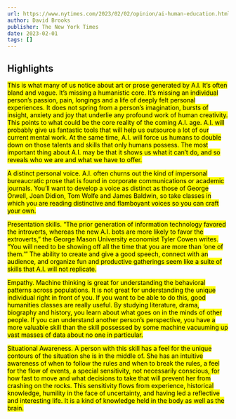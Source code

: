 ```yaml
---
url: https://www.nytimes.com/2023/02/02/opinion/ai-human-education.html
author: David Brooks
publisher: The New York Times
date: 2023-02-01
tags: []
---
```


## Highlights
<mark>This is what many of us notice about art or prose generated by A.I. It’s often bland and vague. It’s missing a humanistic core. It’s missing an individual person’s passion, pain, longings and a life of deeply felt personal experiences. It does not spring from a person’s imagination, bursts of insight, anxiety and joy that underlie any profound work of human creativity. This points to what could be the core reality of the coming A.I. age. A.I. will probably give us fantastic tools that will help us outsource a lot of our current mental work. At the same time, A.I. will force us humans to double down on those talents and skills that only humans possess. The most important thing about A.I. may be that it shows us what it can’t do, and so reveals who we are and what we have to offer.</mark>

<mark>A distinct personal voice. A.I. often churns out the kind of impersonal bureaucratic prose that is found in corporate communications or academic journals. You’ll want to develop a voice as distinct as those of George Orwell, Joan Didion, Tom Wolfe and James Baldwin, so take classes in which you are reading distinctive and flamboyant voices so you can craft your own.</mark>

<mark>Presentation skills. “The prior generation of information technology favored the introverts, whereas the new A.I. bots are more likely to favor the extroverts,” the George Mason University economist Tyler Cowen writes. “You will need to be showing off all the time that you are more than ‘one of them.’” The ability to create and give a good speech, connect with an audience, and organize fun and productive gatherings seem like a suite of skills that A.I. will not replicate.</mark>

<mark>Empathy. Machine thinking is great for understanding the behavioral patterns across populations. It is not great for understanding the unique individual right in front of you. If you want to be able to do this, good humanities classes are really useful. By studying literature, drama, biography and history, you learn about what goes on in the minds of other people. If you can understand another person’s perspective, you have a more valuable skill than the skill possessed by some machine vacuuming up vast masses of data about no one in particular.</mark>

<mark>Situational Awareness. A person with this skill has a feel for the unique contours of the situation she is in the middle of. She has an intuitive awareness of when to follow the rules and when to break the rules, a feel for the flow of events, a special sensitivity, not necessarily conscious, for how fast to move and what decisions to take that will prevent her from crashing on the rocks. This sensitivity flows from experience, historical knowledge, humility in the face of uncertainty, and having led a reflective and interesting life. It is a kind of knowledge held in the body as well as the brain.</mark>

